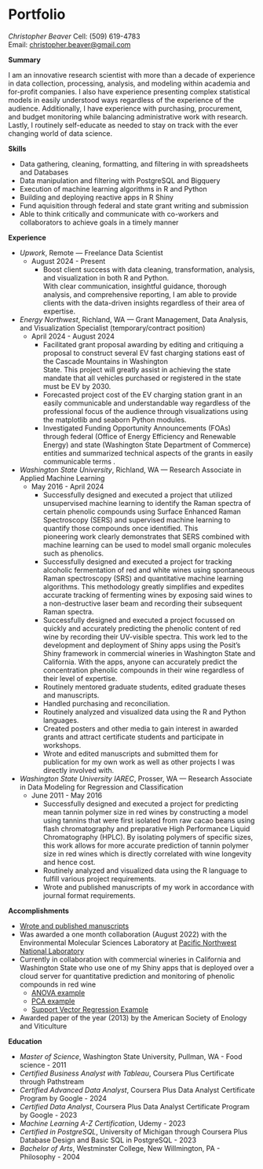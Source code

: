# Portfolio
*Christopher Beaver* 
Cell: (509) 619-4783  
Email: christopher.beaver@gmail.com 



**Summary**

I am  an innovative research scientist with more than a decade of experience in data collection, processing, analysis, and modeling within academia and for-profit companies.  I also have experience presenting complex statistical models in easily understood ways regardless of the experience of the audience.  Additionally, I have experience with purchasing, procurement, and budget monitoring while balancing administrative work with research.   Lastly, I routinely self-educate as needed to stay on track with the ever changing world of data science.

**Skills**

- Data gathering, cleaning, formatting, and filtering in with spreadsheets and Databases
- Data manipulation and filtering with PostgreSQL and Bigquery
- Execution of machine learning algorithms in R and Python
- Building and deploying reactive apps in  R Shiny                                                                                              
- Fund aquisition through federal and state grant writing and submission 
- Able to think critically and communicate with co-workers and collaborators to achieve goals in a timely manner

**Experience**

- *Upwork*, Remote — Freelance Data Scientist
  - August 2024 - Present
    - Boost client success with data cleaning, transformation, analysis, and visualization in both R and Python.  
      With clear communication, insightful guidance, thorough analysis, and comprehensive reporting, I am able to provide 
      clients with the data-driven insights regardless of 
      their area of expertise.
- *Energy Northwest*, Richland, WA — Grant Management, Data Analysis, and Visualization Specialist (temporary/contract position)
  - April 2024 - August 2024
    - Facilitated grant proposal awarding by editing and critiquing a  proposal to construct several EV fast charging 
      stations east of the Cascade Mountains in Washington  
      State.  This project will greatly assist in achieving the state mandate that all vehicles purchased  or registered in 
      the state must be EV by 2030.   
    - Forecasted project cost of the EV charging station grant in an easily communicable and understandable  way regardless 
      of the professional focus of the audience through 
      visualizations using the matplotlib and seaborn Python modules. 
    - Investigated Funding Opportunity Announcements (FOAs) through federal (Office of Energy Efficiency and Renewable 
      Energy) and state (Washington State Department of 
      Commerce) entities and summarized technical aspects of the grants in easily communicable terms .
- *Washington State University*, Richland, WA — Research Associate in Applied Machine Learning
  - May 2016 - April 2024
    - Successfully designed and executed a project that utilized unsupervised machine learning to identify the Raman spectra 
      of certain phenolic compounds using  Surface 
      Enhanced Raman Spectroscopy (SERS) and supervised machine learning to quantify those compounds once identified.  This  
      pioneering work clearly demonstrates that SERS 
      combined with machine learning can be used to model  small organic molecules such as phenolics.  
    - Successfully designed and executed a project for tracking alcoholic fermentation of red and white  wines using 
      spontaneous Raman spectroscopy (SRS) and quantitative 
      machine learning algorithms.  This methodology greatly simplifies and expedites accurate tracking of fermenting wines 
      by exposing said wines to a non-destructive laser 
      beam and recording their subsequent Raman spectra.  
    - Successfully designed and executed a project focussed on quickly and accurately predicting the phenolic content of 
      red wine by recording their UV-visible spectra.  This 
      work led to the development and deployment of  Shiny apps using the Posit’s Shiny framework in commercial wineries in 
      Washington State and California.  With the apps, anyone can accurately predict the concentration phenolic compounds in 
      their wine regardless of their level of expertise.
    - Routinely mentored graduate students, edited graduate theses and manuscripts.
    - Handled purchasing and reconciliation.
    - Routinely analyzed and visualized data using the R and Python languages.
    - Created posters and other media to gain interest in awarded grants and attract certificate students and participate 
      in workshops.
    - Wrote and edited manuscripts and submitted them for publication for my own work as well as other projects I was 
      directly involved with.
- *Washington State University IAREC*, Prosser, WA — Research Associate in Data Modeling for Regression and Classification 
  - June 2011 - May 2016
    - Successfully designed and executed a project for predicting mean tannin polymer size in red wines by constructing a 
      model using tannins that were first isolated from raw cacao beans using flash chromatography and preparative High 
      Performance Liquid Chromatography (HPLC).  By isolating polymers of specific sizes, this work allows for 
      more accurate prediction of tannin polymer size in red wines which is directly correlated with wine longevity and 
      hence cost. 
    - Routinely analyzed and visualized data using the R language to fulfill various project requirements.
    - Wrote and published manuscripts of my work in accordance with journal format requirements.

**Accomplishments**

- [Wrote and published manuscripts](https://scholar.google.com/citations?user=dXEaLE4AAAAJ&hl=en&oi=ao)
- Was awarded a one month collaboration (August 2022) with the Environmental Molecular Sciences Laboratory at [Pacific Northwest National Laboratory](https://doi.org/10.46936/ltds.proj.2022.60408/60008497) 
- Currently in collaboration with  commercial wineries in California and Washington State who use one of my Shiny apps that 
  is deployed over a cloud server for quantitative prediction and monitoring of phenolic compounds in red wine
  - [ANOVA example](http://christopherbeaver.shinyapps.io/anova/)
  - [PCA example](https://christopherbeaver.shinyapps.io/pca2/)
  - [Support Vector Regression Example](http://christopherbeaver.shinyapps.io/phenolics/)
- Awarded paper of the year (2013) by the American Society of Enology and Viticulture 

**Education**

- *Master of Science*, Washington State University, Pullman, WA - Food science - 2011
- *Certified Business Analyst with Tableau*, Coursera Plus Certificate through Pathstream
- *Certified Advanced Data Analyst*, Coursera Plus Data Analyst Certificate Program by Google - 2024
- *Certified Data Analyst*, Coursera Plus Data Analyst Certificate Program by Google - 2023
- *Machine Learning A-Z Certification*, Udemy - 2023
- *Certified in PostgreSQL*, University of Michigan through Coursera Plus Database Design and Basic SQL in PostgreSQL - 2023
- *Bachelor of Arts*, Westminster College, New Willmington, PA - Philosophy - 2004








